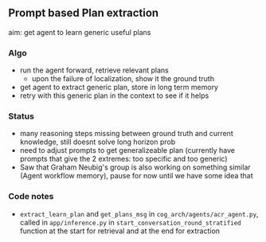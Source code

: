 ## Prompt based Plan extraction
aim: get agent to learn generic useful plans

### Algo
- run the agent forward, retrieve relevant plans
    - upon the failure of localization, show it the ground truth
- get agent to extract generic plan, store in long term memory
- retry with this generic plan in the context to see if it helps

### Status
- many reasoning steps missing between ground truth and current knowledge, still doesnt solve long horizon prob
- need to adjust prompts to get generalizeable plan (currently have prompts that give the 2 extremes: too specific and too generic)
- Saw that Graham Neubig's group is also working on something similar (Agent workflow memory), pause for now until we have some idea that

### Code notes
- `extract_learn_plan` and `get_plans_msg` in `cog_arch/agents/acr_agent.py`, called in `app/inference.py` in `start_conversation_round_stratified` function at the start for retrieval and at the end for extraction
